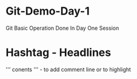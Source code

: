 # Git-Demo-Day-1
Git Basic Operation Done In Day One Session
# Hashtag  - Headlines
''' conents '''  - to add comment line or to highlight
